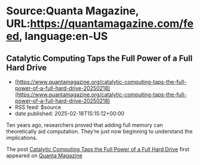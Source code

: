 # Source:Quanta Magazine, URL:https://quantamagazine.com/feed, language:en-US

## Catalytic Computing Taps the Full Power of a Full Hard Drive
 - [https://www.quantamagazine.org/catalytic-computing-taps-the-full-power-of-a-full-hard-drive-20250218](https://www.quantamagazine.org/catalytic-computing-taps-the-full-power-of-a-full-hard-drive-20250218)
 - RSS feed: $source
 - date published: 2025-02-18T15:15:12+00:00

Ten years ago, researchers proved that adding full memory can theoretically aid computation. They’re just now beginning to understand the implications.            <p>The post <a href="https://www.quantamagazine.org/catalytic-computing-taps-the-full-power-of-a-full-hard-drive-20250218/" target="_blank">Catalytic Computing Taps the Full Power of a Full Hard Drive</a> first appeared on <a href="https://www.quantamagazine.org" target="_blank">Quanta Magazine</a></p>

